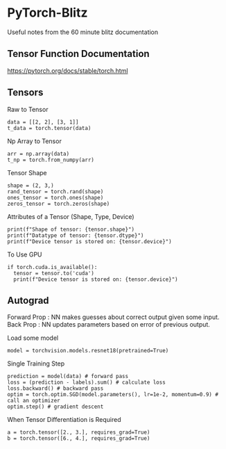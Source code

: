 # PyTorch-Blitz
Useful notes from the 60 minute blitz documentation

## Tensor Function Documentation

https://pytorch.org/docs/stable/torch.html

## Tensors

Raw to Tensor
```
data = [[2, 2], [3, 1]]
t_data = torch.tensor(data)
```

Np Array to Tensor
```
arr = np.array(data)
t_np = torch.from_numpy(arr)
```

Tensor Shape 
```
shape = (2, 3,)
rand_tensor = torch.rand(shape)
ones_tensor = torch.ones(shape)
zeros_tensor = torch.zeros(shape)
```

Attributes of a Tensor (Shape, Type, Device)
```
print(f"Shape of tensor: {tensor.shape}")
print(f"Datatype of tensor: {tensor.dtype}")
print(f"Device tensor is stored on: {tensor.device}")
```

To Use GPU
```
if torch.cuda.is_available():
  tensor = tensor.to('cuda')
  print(f"Device tensor is stored on: {tensor.device}")
```


## Autograd

Forward Prop : NN makes guesses about correct output given some input.
Back Prop : NN updates parameters based on error of previous output. 

Load some model
```
model = torchvision.models.resnet18(pretrained=True)
```

Single Training Step
```
prediction = model(data) # forward pass
loss = (prediction - labels).sum() # calculate loss
loss.backward() # backward pass
optim = torch.optim.SGD(model.parameters(), lr=1e-2, momentum=0.9) # call an optimizer
optim.step() # gradient descent
```

When Tensor Differentiation is Required
```
a = torch.tensor([2., 3.], requires_grad=True)
b = torch.tensor([6., 4.], requires_grad=True)
```


